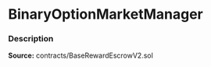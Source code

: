# BinaryOptionMarketManager

### Description <a id="description"></a>

**Source:** contracts/BaseRewardEscrowV2.sol

